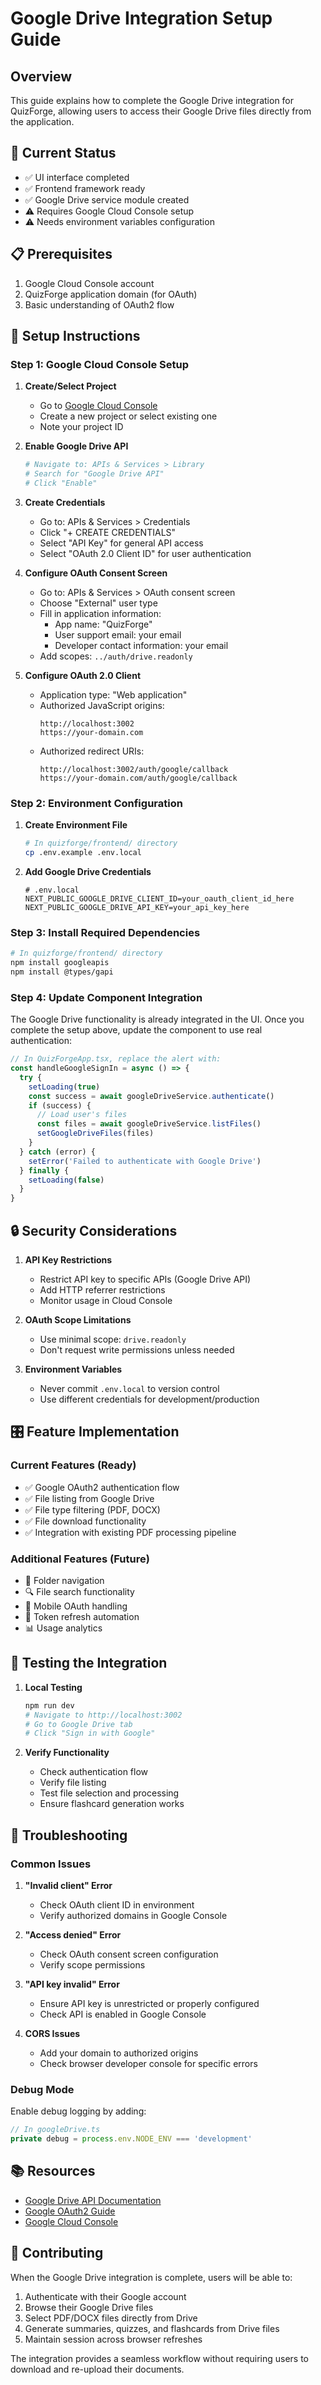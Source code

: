 # Google Drive Integration Setup Guide

## Overview
This guide explains how to complete the Google Drive integration for QuizForge, allowing users to access their Google Drive files directly from the application.

## 🎯 Current Status
- ✅ UI interface completed
- ✅ Frontend framework ready
- ✅ Google Drive service module created
- ⚠️ Requires Google Cloud Console setup
- ⚠️ Needs environment variables configuration

## 📋 Prerequisites
1. Google Cloud Console account
2. QuizForge application domain (for OAuth)
3. Basic understanding of OAuth2 flow

## 🔧 Setup Instructions

### Step 1: Google Cloud Console Setup

1. **Create/Select Project**
   - Go to [Google Cloud Console](https://console.cloud.google.com/)
   - Create a new project or select existing one
   - Note your project ID

2. **Enable Google Drive API**
   ```bash
   # Navigate to: APIs & Services > Library
   # Search for "Google Drive API"
   # Click "Enable"
   ```

3. **Create Credentials**
   - Go to: APIs & Services > Credentials
   - Click "+ CREATE CREDENTIALS"
   - Select "API Key" for general API access
   - Select "OAuth 2.0 Client ID" for user authentication

4. **Configure OAuth Consent Screen**
   - Go to: APIs & Services > OAuth consent screen
   - Choose "External" user type
   - Fill in application information:
     - App name: "QuizForge"
     - User support email: your email
     - Developer contact information: your email
   - Add scopes: `../auth/drive.readonly`

5. **Configure OAuth 2.0 Client**
   - Application type: "Web application"
   - Authorized JavaScript origins:
     ```
     http://localhost:3002
     https://your-domain.com
     ```
   - Authorized redirect URIs:
     ```
     http://localhost:3002/auth/google/callback
     https://your-domain.com/auth/google/callback
     ```

### Step 2: Environment Configuration

1. **Create Environment File**
   ```bash
   # In quizforge/frontend/ directory
   cp .env.example .env.local
   ```

2. **Add Google Drive Credentials**
   ```env
   # .env.local
   NEXT_PUBLIC_GOOGLE_DRIVE_CLIENT_ID=your_oauth_client_id_here
   NEXT_PUBLIC_GOOGLE_DRIVE_API_KEY=your_api_key_here
   ```

### Step 3: Install Required Dependencies

```bash
# In quizforge/frontend/ directory
npm install googleapis
npm install @types/gapi
```

### Step 4: Update Component Integration

The Google Drive functionality is already integrated in the UI. Once you complete the setup above, update the component to use real authentication:

```typescript
// In QuizForgeApp.tsx, replace the alert with:
const handleGoogleSignIn = async () => {
  try {
    setLoading(true)
    const success = await googleDriveService.authenticate()
    if (success) {
      // Load user's files
      const files = await googleDriveService.listFiles()
      setGoogleDriveFiles(files)
    }
  } catch (error) {
    setError('Failed to authenticate with Google Drive')
  } finally {
    setLoading(false)
  }
}
```

## 🔒 Security Considerations

1. **API Key Restrictions**
   - Restrict API key to specific APIs (Google Drive API)
   - Add HTTP referrer restrictions
   - Monitor usage in Cloud Console

2. **OAuth Scope Limitations**
   - Use minimal scope: `drive.readonly`
   - Don't request write permissions unless needed

3. **Environment Variables**
   - Never commit `.env.local` to version control
   - Use different credentials for development/production

## 🎛️ Feature Implementation

### Current Features (Ready)
- ✅ Google OAuth2 authentication flow
- ✅ File listing from Google Drive
- ✅ File type filtering (PDF, DOCX)
- ✅ File download functionality
- ✅ Integration with existing PDF processing pipeline

### Additional Features (Future)
- 📁 Folder navigation
- 🔍 File search functionality
- 📱 Mobile OAuth handling
- 💾 Token refresh automation
- 📊 Usage analytics

## 🚀 Testing the Integration

1. **Local Testing**
   ```bash
   npm run dev
   # Navigate to http://localhost:3002
   # Go to Google Drive tab
   # Click "Sign in with Google"
   ```

2. **Verify Functionality**
   - Check authentication flow
   - Verify file listing
   - Test file selection and processing
   - Ensure flashcard generation works

## 🐛 Troubleshooting

### Common Issues

1. **"Invalid client" Error**
   - Check OAuth client ID in environment
   - Verify authorized domains in Google Console

2. **"Access denied" Error**
   - Check OAuth consent screen configuration
   - Verify scope permissions

3. **"API key invalid" Error**
   - Ensure API key is unrestricted or properly configured
   - Check API is enabled in Google Console

4. **CORS Issues**
   - Add your domain to authorized origins
   - Check browser developer console for specific errors

### Debug Mode
Enable debug logging by adding:
```typescript
// In googleDrive.ts
private debug = process.env.NODE_ENV === 'development'
```

## 📚 Resources

- [Google Drive API Documentation](https://developers.google.com/drive/api/v3/about-sdk)
- [Google OAuth2 Guide](https://developers.google.com/identity/protocols/oauth2)
- [Google Cloud Console](https://console.cloud.google.com/)

## 🤝 Contributing

When the Google Drive integration is complete, users will be able to:
1. Authenticate with their Google account
2. Browse their Google Drive files
3. Select PDF/DOCX files directly from Drive
4. Generate summaries, quizzes, and flashcards from Drive files
5. Maintain session across browser refreshes

The integration provides a seamless workflow without requiring users to download and re-upload their documents. 